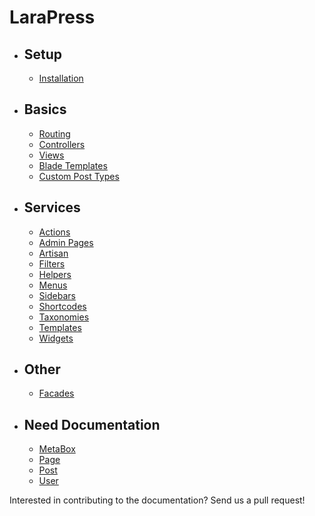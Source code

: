 # LaraPress

- ## Setup
    - [Installation](/installation.md "Installation")

- ##  Basics
    - [Routing](http://laravel.com/docs/5.3/routing "Routing")
    - [Controllers](http://laravel.com/docs/5.3/controllers "Controller")
    - [Views](http://laravel.com/docs/5.3/views "Views")
    - [Blade Templates](http://laravel.com/docs/5.3/blade "Blade Templates")
    - [Custom Post Types](/custom-post-types.md "Custom Post Types")
        
- ## Services
    - [Actions](/actions.md "Actions")
    - [Admin Pages](/admin.md "Admin Pages")
    - [Artisan](/artisan.md "Artisan")
    - [Filters](/filters.md "Filters")
    - [Helpers](/helpers.md "Helpers")
    - [Menus](/menus.md "Menus")
    - [Sidebars](/sidebars.md "Sidebars")
    - [Shortcodes](/shortcodes.md "Shortcodes")
    - [Taxonomies](/taxonomies.md "Taxonomies")
    - [Templates](/templates.md "Templates")
    - [Widgets](/widgets.md "Widgets")
    
- ## Other
    - [Facades](/facades.md "Facades")

- ## Need Documentation
    - [MetaBox](/metabox.md "MetaBox")
    - [Page](/page.md "Page")
    - [Post](/post.md "Post")
    - [User](/user.md "User")

Interested in contributing to the documentation? Send us a pull request!